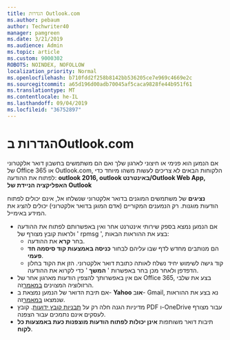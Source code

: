 ```yaml
---
title: הגדרות Outlook.com
ms.author: pebaum
author: Techwriter40
manager: pamgreen
ms.date: 3/21/2019
ms.audience: Admin
ms.topic: article
ms.custom: 9000302
ROBOTS: NOINDEX, NOFOLLOW
localization_priority: Normal
ms.openlocfilehash: b710fdd2f258b8142bb536205ce7e969c4669e2c
ms.sourcegitcommit: a65d196d00adb70045af5caca9828fe44b951f61
ms.translationtype: MT
ms.contentlocale: he-IL
ms.lasthandoff: 09/04/2019
ms.locfileid: "36752897"
---
```

# <a name="settings-in-outlookcom"></a>הגדרות בOutlook.com

אם הנמען הוא פנימי או חיצוני לארגון שלך ואם הם משתמשים בחשבון דואר אלקטרוני של Office 365 או Outlook.com, הלקוחות הבאים לא צריכים לעשות משהו מיוחד כדי לפתוח את ההודעה: **outlook 2016, outlook באינטרנט/Outlook Web App, האפליקציה הניידת של Outlook**

**נציגים** של משתמשים המוגנים בדואר אלקטרוני שנשלחו אל, אינם יכולים לפתוח הודעות מוגנות. רק הנמענים המקוריים (אדם המוגן בדואר אלקטרוני) יכולים להציג את המידע באימייל.

- אם הנמען נמצא בספק שירותי אינטרנט אחר&nbsp;ואין באפשרותם לפתוח את ההודעה ולראות קובץ מצורף של ' rpmsg ', בצע את ההוראות הבאות:
    - בחר **קרא** את ההודעה.
    - הם מנותבים מחדש לדף שבו עליהם לבחור **כניסה באמצעות קוד סיסמה חד פעמי**.
    - קוד גישה לשימוש יחיד נשלח לאותה כתובת דואר אלקטרוני. הזן את הקוד בחלון הדפדפן ולאחר מכן בחר באפשרות ' **המשך** ' כדי לקרוא את ההודעה.
- אם אין באפשרותך להצפין הודעות מארגון אחר של Office 365, בצע את שלבי הרזולוציה המצוינים [במאמר](https://support.office.com/article/known-issues-opening-irm-protected-emails-sent-from-users-in-other-office-365-organizations-0dec0593-a05d-4aa2-8445-9311ebab3164)זה.
- אם תיבת הדואר של הנמען נמצאת ב- **Yahoo או**ב-</span> Gmail, נא בצע את ההוראות שנמצאו [במאמר](https://support.office.com/article/how-do-i-open-a-protected-message-1157a286-8ecc-4b1e-ac43-2a608fbf3098)זה.
- מדיניות הגנה חלה רק על [תבניות קובץ ידועות](https://docs.microsoft.com/azure/information-protection/rms-client/client-admin-guide-file-types). קובץ PDF ו-OneDrive עבור מצורף לעסקים אינם נתמכים עבור הצפנה.
- תיבות דואר משותפות **אינן יכולות לפתוח הודעות מוצפנות כעת באמצעות כל לקוח**. 
